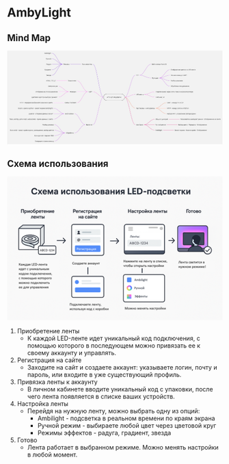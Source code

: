 # AmbyLight

## Mind Map
![mind_map](./img/mindmap.jpg)

## Схема использования
![diagram](./img/Image1.png)

1. Приобретение ленты
     - К каждой LED-ленте идет уникальный код подключения, с помощью которого в последующем можно привязать ее к своему аккаунту и управлять.
2. Регистрация на сайте
     - Заходите на сайт и создаете аккаунт: указываете логин, почту и пароль, или входите в уже существующий профиль.
3. Привязка ленты к аккаунту
     - В личном кабинете вводите уникальный код с упаковки, после чего лента появляется в списке ваших устройств.
4. Настройка ленты
     - Перейдя на нужную ленту, можно выбрать одну из опций:
         * Ambilight - подсветка в реальном времени по краям экрана
         * Ручной режим - выбираете любой цвет через цветовой круг
         * Режимы эффектов - радуга, градиент, звезда
5. Готово
     - Лента работает в выбранном режиме. Можно менять настройки в любой момент.
